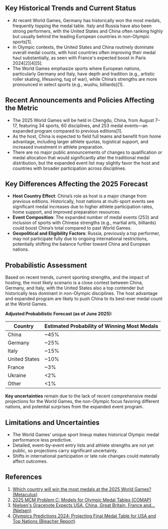 ## Key Historical Trends and Current Status

- At recent World Games, Germany has historically won the most medals, frequently topping the medal table. Italy and Russia have also been strong performers, with the United States and China often ranking highly but usually behind the leading European countries in non-Olympic sports[1].
- In Olympic contexts, the United States and China routinely dominate overall medal counts, with host countries often improving their medal haul substantially, as seen with France's expected boost in Paris 2024[2][4][5].
- The World Games emphasize sports where European nations, particularly Germany and Italy, have depth and tradition (e.g., artistic roller skating, lifesaving, tug of war), while China’s strengths are more pronounced in select sports (e.g., wushu, billiards)[1].

## Recent Announcements and Policies Affecting the Metric

- The 2025 World Games will be held in Chengdu, China, from August 7–17, featuring 34 sports, 60 disciplines, and 253 medal events—an expanded program compared to previous editions[1].
- As the host, China is expected to field full teams and benefit from home advantage, including larger athlete quotas, logistical support, and increased investment in athlete preparation.
- There are no major public announcements of changes to qualification or medal allocation that would significantly alter the traditional medal distribution, but the expanded event list may slightly favor the host and countries with broader participation across disciplines.

## Key Differences Affecting the 2025 Forecast

- **Host Country Effect**: China’s role as host is a major change from previous editions. Historically, host nations at multi-sport events see significant medal increases due to higher athlete participation rates, home support, and improved preparation resources.
- **Event Composition**: The expanded number of medal events (253) and inclusion of sports with Chinese strengths (e.g., martial arts, billiards) could boost China’s total compared to past World Games.
- **Geopolitical and Eligibility Factors**: Russia, previously a top performer, may not participate fully due to ongoing international restrictions, potentially shifting the balance further toward China and European nations.

## Probabilistic Assessment

Based on recent trends, current sporting strengths, and the impact of hosting, the most likely scenario is a close contest between China, Germany, and Italy, with the United States also a top contender but historically less dominant in non-Olympic disciplines. The host advantage and expanded program are likely to push China to its best-ever medal count at the World Games.

**Adjusted Probabilistic Forecast (as of June 2025):**

| Country         | Estimated Probability of Winning Most Medals |
|-----------------|---------------------------------------------|
| China           | ~45%                                        |
| Germany         | ~25%                                        |
| Italy           | ~15%                                        |
| United States   | ~10%                                        |
| France          | ~3%                                         |
| Ukraine         | <2%                                         |
| Other           | <1%                                         |

**Key uncertainties** remain due to the lack of recent comprehensive medal projections for the World Games, the non-Olympic focus favoring different nations, and potential surprises from the expanded event program.

## Limitations and Uncertainties

- The World Games’ unique sport lineup makes historical Olympic medal performance less predictive.
- Detailed, event-by-event entry lists and athlete strengths are not yet public, so projections carry significant uncertainty.
- Shifts in international participation or late rule changes could materially affect outcomes.

## References

1. [Which country will win the most medals at the 2025 World Games? (Metaculus)](https://www.metaculus.com/questions/38435/which-country-will-win-the-most-medals-at-the-2025-world-games/)
2. [2025 MCM Problem C: Models for Olympic Medal Tables (COMAP)](https://www.contest.comap.com/undergraduate/contests/mcm/contests/2025/problems/2025_MCM_Problem_C.pdf)
3. [Nielsen's Gracenote Expects USA, China, Great Britain, France and... (Nielsen)](https://www.nielsen.com/news-center/2024/virtual-medal-table-forecast/)
4. [Olympics Predictions 2024: Projecting Final Medal Table for USA and Top Nations (Bleacher Report)](https://bleacherreport.com/articles/10129375-olympics-predictions-2024-projecting-final-medal-table-for-usa-and-top-nations)